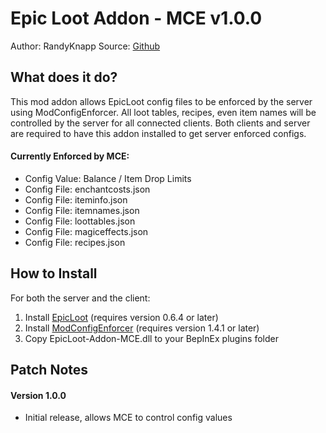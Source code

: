 # Epic Loot Addon - MCE v1.0.0
Author: RandyKnapp
Source: [Github](https://github.com/RandyKnapp/ValheimMods/tree/main/EpicLoot-Addon-MCE/)

## What does it do?

This mod addon allows EpicLoot config files to be enforced by the server using ModConfigEnforcer. All loot tables, recipes, even item names will be controlled by the server for all connected clients. Both clients and server are required to have this addon installed to get server enforced configs.

#### Currently Enforced by MCE:

  * Config Value: Balance / Item Drop Limits
  * Config File: enchantcosts.json
  * Config File: iteminfo.json
  * Config File: itemnames.json
  * Config File: loottables.json
  * Config File: magiceffects.json
  * Config File: recipes.json

## How to Install

For both the server and the client:

1. Install [EpicLoot](https://www.nexusmods.com/valheim/mods/387) (requires version 0.6.4 or later)
2. Install [ModConfigEnforcer](https://www.nexusmods.com/valheim/mods/460) (requires version 1.4.1 or later)
3. Copy EpicLoot-Addon-MCE.dll to your BepInEx plugins folder

## Patch Notes
#### Version 1.0.0
  * Initial release, allows MCE to control config values
